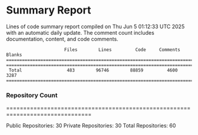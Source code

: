 # Summary Report
Lines of code summary report compiled on Thu Jun  5 01:12:33 UTC 2025 with an automatic daily update. The comment count includes documentation, content, and code comments.
```
                      Files        Lines         Code     Comments       Blanks
===============================================================================
===============================================================================
 Total                 483        96746        88859         4600         3287
===============================================================================
```

### Repository Count
===============================================================================

Public Repositories: 30
Private Repositories: 30
Total Repositories: 60

